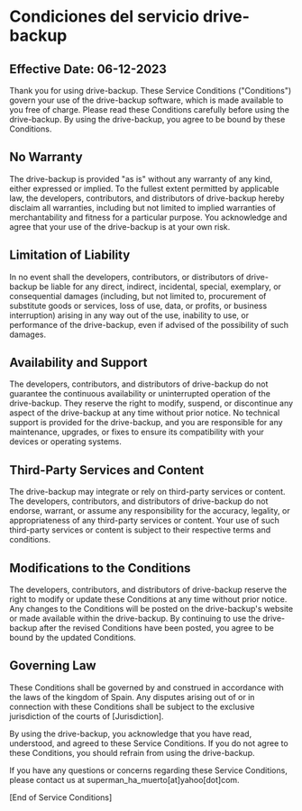 

# Condiciones del servicio drive-backup

## Effective Date: 06-12-2023

Thank you for using drive-backup. These Service Conditions
("Conditions") govern your use of the drive-backup software, which is made
available to you free of charge. Please read these Conditions carefully
before using the drive-backup. By using the drive-backup, you agree to be
bound by these Conditions.

## No Warranty

The drive-backup is provided "as is" without any warranty of any kind, either
expressed or implied. To the fullest extent permitted by applicable law, the
developers, contributors, and distributors of drive-backup hereby disclaim
all warranties, including but not limited to implied warranties of
merchantability and fitness for a particular purpose. You acknowledge and
agree that your use of the drive-backup is at your own risk.

## Limitation of Liability

In no event shall the developers, contributors, or distributors of
drive-backup be liable for any direct, indirect, incidental, special,
exemplary, or consequential damages (including, but not limited to,
procurement of substitute goods or services, loss of use, data, or profits,
or business interruption) arising in any way out of the use, inability to
use, or performance of the drive-backup, even if advised of the possibility
of such damages.

## Availability and Support

The developers, contributors, and distributors of drive-backup do not
guarantee the continuous availability or uninterrupted operation of the
drive-backup. They reserve the right to modify, suspend, or discontinue any
aspect of the drive-backup at any time without prior notice. No technical
support is provided for the drive-backup, and you are responsible for any
maintenance, upgrades, or fixes to ensure its compatibility with your devices
or operating systems.

## Third-Party Services and Content

The drive-backup may integrate or rely on third-party services or content. The
developers, contributors, and distributors of drive-backup do not endorse,
warrant, or assume any responsibility for the accuracy, legality, or
appropriateness of any third-party services or content. Your use of such
third-party services or content is subject to their respective terms and
conditions.

## Modifications to the Conditions

The developers, contributors, and distributors of drive-backup reserve the
right to modify or update these Conditions at any time without prior notice.
Any changes to the Conditions will be posted on the drive-backup's website or
made available within the drive-backup. By continuing to use the drive-backup
after the revised Conditions have been posted, you agree to be bound by the
updated Conditions.

## Governing Law

These Conditions shall be governed by and construed in accordance with the
laws of the kingdom of Spain. Any disputes arising out of or in connection
with these Conditions shall be subject to the exclusive jurisdiction of the
courts of [Jurisdiction].

By using the drive-backup, you acknowledge that you have read, understood, and
agreed to these Service Conditions. If you do not agree to these Conditions,
you should refrain from using the drive-backup.

If you have any questions or concerns regarding these Service Conditions,
please contact us at superman_ha_muerto[at]yahoo[dot]com.

[End of Service Conditions]
